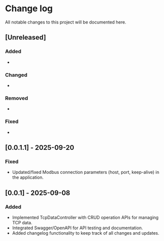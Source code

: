 # Change log

All notable changes to this project will be documented here.

## [Unreleased]

### Added

-  

### Changed

- 

### Removed

- 

### Fixed

-

## [0.0.1.1] - 2025-09-20

### Fixed

- Updated/fixed Modbus connection parameters (host, port, keep-alive) in the application.



## [0.0.1] - 2025-09-08

### Added

- Implemented TcpDataController with CRUD operation APIs for managing TCP data.
- Integrated Swagger/OpenAPI for API testing and documentation.
- Added changelog functionality to keep track of all changes and updates.
